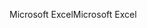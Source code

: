 <span data-ttu-id="8e98d-101">Microsoft Excel</span><span class="sxs-lookup"><span data-stu-id="8e98d-101">Microsoft Excel</span></span>